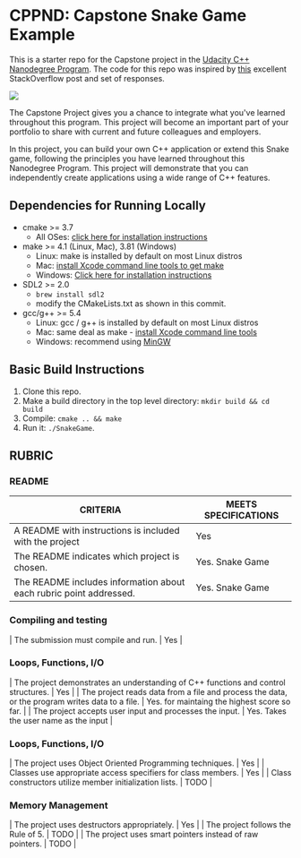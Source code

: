 # CPPND: Capstone Snake Game Example

This is a starter repo for the Capstone project in the [Udacity C++ Nanodegree Program](https://www.udacity.com/course/c-plus-plus-nanodegree--nd213). The code for this repo was inspired by [this](https://codereview.stackexchange.com/questions/212296/snake-game-in-c-with-sdl) excellent StackOverflow post and set of responses.

<img src="snake_game.gif"/>

The Capstone Project gives you a chance to integrate what you've learned throughout this program. This project will become an important part of your portfolio to share with current and future colleagues and employers.

In this project, you can build your own C++ application or extend this Snake game, following the principles you have learned throughout this Nanodegree Program. This project will demonstrate that you can independently create applications using a wide range of C++ features.

## Dependencies for Running Locally
* cmake >= 3.7
  * All OSes: [click here for installation instructions](https://cmake.org/install/)
* make >= 4.1 (Linux, Mac), 3.81 (Windows)
  * Linux: make is installed by default on most Linux distros
  * Mac: [install Xcode command line tools to get make](https://developer.apple.com/xcode/features/)
  * Windows: [Click here for installation instructions](http://gnuwin32.sourceforge.net/packages/make.htm)
* SDL2 >= 2.0
  * `brew install sdl2`
  * modify the CMakeLists.txt as shown in this commit.
* gcc/g++ >= 5.4
  * Linux: gcc / g++ is installed by default on most Linux distros
  * Mac: same deal as make - [install Xcode command line tools](https://developer.apple.com/xcode/features/)
  * Windows: recommend using [MinGW](http://www.mingw.org/)

## Basic Build Instructions

1. Clone this repo.
2. Make a build directory in the top level directory: `mkdir build && cd build`
3. Compile: `cmake .. && make`
4. Run it: `./SnakeGame`.

## RUBRIC

### README

 CRITERIA  | MEETS SPECIFICATIONS |
| ------------- | ------------- |
| A README with instructions is included with the project  | Yes  |
| The README indicates which project is chosen.  | Yes. Snake Game  |
| The README includes information about each rubric point addressed.  | Yes. Snake Game  |

### Compiling and testing

| The submission must compile and run. | Yes |

### Loops, Functions, I/O

| The project demonstrates an understanding of C++ functions and control structures. | Yes |
| The project reads data from a file and process the data, or the program writes data to a file. | Yes. for maintaing the highest score so far. |
| The project accepts user input and processes the input. | Yes. Takes the user name as the input |

### Loops, Functions, I/O

| The project uses Object Oriented Programming techniques. | Yes |
| Classes use appropriate access specifiers for class members. | Yes |
| Class constructors utilize member initialization lists. | TODO |

### Memory Management

| The project uses destructors appropriately. | Yes |
| The project follows the Rule of 5. | TODO |
| The project uses smart pointers instead of raw pointers. | TODO |